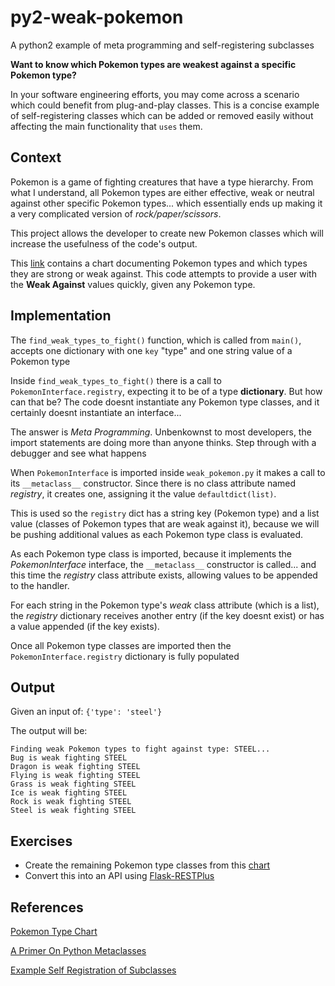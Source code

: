# py2-weak-pokemon
A python2 example of meta programming and self-registering subclasses

**Want to know which Pokemon types are weakest against a specific Pokemon type?**

In your software engineering efforts, you may come across a scenario which could benefit from plug-and-play classes.  This is a concise example of self-registering classes which can be added or removed easily without affecting the main functionality that `uses` them.
## Context
Pokemon is a game of fighting creatures that have a type hierarchy.  From what I understand, all Pokemon types are either effective, weak or neutral against other specific Pokemon types... which essentially ends up making it a very complicated version of _rock/paper/scissors_.

This project allows the developer to create new Pokemon classes which will increase the usefulness of the code's output.

This [link](https://www.eurogamer.net/articles/2018-12-21-pokemon-go-type-chart-effectiveness-weaknesses "Pokemon Type Chart") contains a chart documenting Pokemon types and which types they are strong or weak against.  This code attempts to provide a user with the **Weak Against** values quickly, given any Pokemon type.

## Implementation
The `find_weak_types_to_fight()` function, which is called from `main()`, accepts one dictionary with one `key` "type" and one string value of a Pokemon type

Inside `find_weak_types_to_fight()` there is a call to `PokemonInterface.registry`, expecting it to be of a type **dictionary**.  But how can that be?  The code doesnt instantiate any Pokemon type classes, and it certainly doesnt instantiate an interface...

The answer is _Meta Programming_.  Unbenkownst to most developers, the import statements are doing more than anyone thinks.  Step through with a debugger and see what happens

When `PokemonInterface` is imported inside `weak_pokemon.py` it makes a call to its `__metaclass__` constructor.  Since there is no class attribute named _registry_, it creates one, assigning it the value `defaultdict(list)`.

This is used so the `registry` dict has a string key (Pokemon type) and a list value (classes of Pokemon types that are weak against it), because we will be pushing additional values as each Pokemon type class is evaluated.

As each Pokemon type class is imported, because it implements the _PokemonInterface_ interface, the `__metaclass__` constructor is called... and this time the _registry_ class attribute exists, allowing values to be appended to the handler.

For each string in the Pokemon type's _weak_ class attribute (which is a list), the _registry_ dictionary receives another entry (if the key doesnt exist) or has a value appended (if the key exists).

Once all Pokemon type classes are imported then the `PokemonInterface.registry` dictionary is fully populated

## Output
Given an input of: ``{'type': 'steel'}``

The output will be:
```
Finding weak Pokemon types to fight against type: STEEL...
Bug is weak fighting STEEL
Dragon is weak fighting STEEL
Flying is weak fighting STEEL
Grass is weak fighting STEEL
Ice is weak fighting STEEL
Rock is weak fighting STEEL
Steel is weak fighting STEEL
```

## Exercises
* Create the remaining Pokemon type classes from this [chart](https://www.eurogamer.net/articles/2018-12-21-pokemon-go-type-chart-effectiveness-weaknesses "Pokemon Type Chart")
* Convert this into an API using [Flask-RESTPlus](https://flask-restplus.readthedocs.io/en/stable/)

## References
[Pokemon Type Chart](https://www.eurogamer.net/articles/2018-12-21-pokemon-go-type-chart-effectiveness-weaknesses)

[A Primer On Python Metaclasses](https://jakevdp.github.io/blog/2012/12/01/a-primer-on-python-metaclasses/#Example-2:-Registering-Subclasses)

[Example Self Registration of Subclasses](https://python-3-patterns-idioms-test.readthedocs.io/en/latest/Metaprogramming.html#example-self-registration-of-subclasses)
